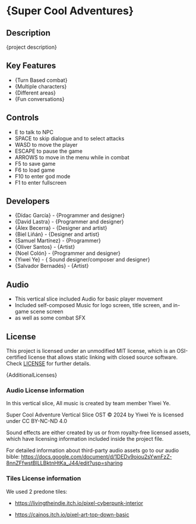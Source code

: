 # {Super Cool Adventures}

## Description

{project description}

## Key Features

 - {Turn Based combat}
 - {Multiple characters}
 - {Different areas}
 - {Fun conversations}
 
## Controls

 - E to talk to NPC
 - SPACE to skip dialogue and to select attacks
 - WASD to move the player
 - ESCAPE to pause the game
 - ARROWS to move in the menu while in combat
 - F5 to save game
 - F6 to load game
 - F10 to enter god mode
 - F1 to enter fullscreen

## Developers

 - {Dídac García} - {Programmer and designer}
 - {David Lastra} - {Programmer and designer}
 - {Àlex Becerra} - {Designer and artist}
 - {Biel Liñán} - {Designer and artist}
 - {Samuel Martínez} - {Programmer}
 - {Oliver Santos} - {Artist}
 - {Noel Colón} - {Programmer and designer}
 - {Yiwei Ye} - { Sound designer/composer and designer}
 - {Salvador Bernadés} - {Artist}

## Audio

 - This vertical slice included Audio for basic player movement
 - Included self-composed Music for logo screen, title screen, and in-game scene screen
 - as well as some combat SFX 

## License



This project is licensed under an unmodified MIT license, which is an OSI-certified license that allows static linking with closed source software. Check [LICENSE](LICENSE) for further details.

{AdditionalLicenses}

### Audio License information
In this vertical slice, All music is created by team member Yiwei Ye.

Super Cool Adventure Vertical Slice OST © 2024 by Yiwei Ye is licensed under CC BY-NC-ND 4.0


Sound effects are either created by us or from royalty-free licensed assets, which have licensing information included inside the project file.

For detailed information about third-party audio assets go to our audio bible: https://docs.google.com/document/d/1DEDv9oiou2sYwnFzZ-8nnZFfwstBlLLBktnHtKa_J44/edit?usp=sharing

### Tiles License information

We used 2 predone tiles:

 - https://livingtheindie.itch.io/pixel-cyberpunk-interior

 - https://cainos.itch.io/pixel-art-top-down-basic
